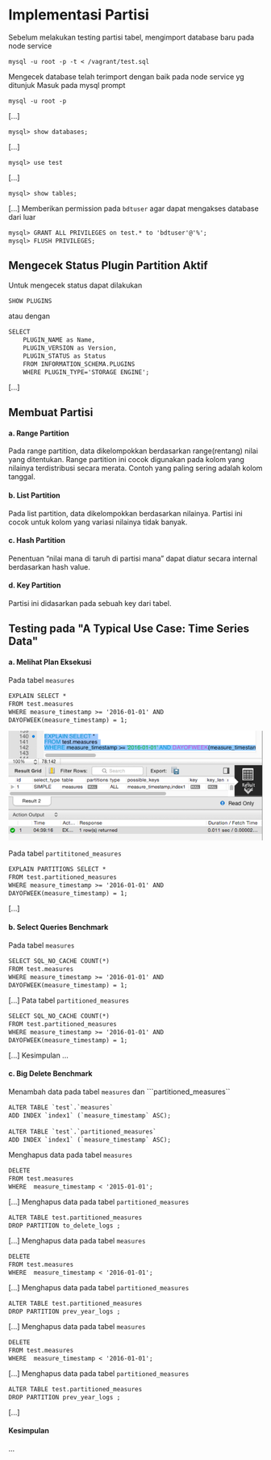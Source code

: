 # Implementasi Partisi

Sebelum melakukan testing partisi tabel, mengimport database baru pada node service
```
mysql -u root -p -t < /vagrant/test.sql
```
Mengecek database telah terimport dengan baik pada node service yg ditunjuk
Masuk pada mysql prompt
```
mysql -u root -p
```
[...]
```
mysql> show databases;
```
[...]
```
mysql> use test
```
[...]
```
mysql> show tables;
```
[...]
Memberikan permission pada ```bdtuser``` agar dapat mengakses database dari luar
```
mysql> GRANT ALL PRIVILEGES on test.* to 'bdtuser'@'%';
mysql> FLUSH PRIVILEGES;
```

## Mengecek Status Plugin Partition Aktif

Untuk mengecek status dapat dilakukan
```
SHOW PLUGINS
```
atau dengan
```
SELECT
    PLUGIN_NAME as Name,
    PLUGIN_VERSION as Version,
    PLUGIN_STATUS as Status
    FROM INFORMATION_SCHEMA.PLUGINS
    WHERE PLUGIN_TYPE='STORAGE ENGINE';
```
[...]

## Membuat Partisi
#### a. Range Partition
Pada range partition, data dikelompokkan berdasarkan range(rentang) nilai yang ditentukan. Range partition ini cocok digunakan pada kolom yang nilainya terdistribusi secara merata. Contoh yang paling sering adalah kolom tanggal.

#### b. List Partition
Pada list partition, data dikelompokkan berdasarkan nilainya. Partisi ini cocok untuk kolom yang variasi nilainya tidak banyak.

#### c. Hash Partition
Penentuan “nilai mana di taruh di partisi mana” dapat diatur secara internal berdasarkan hash value.

#### d. Key Partition
Partisi ini didasarkan pada sebuah key dari tabel.

## Testing pada "A Typical Use Case: Time Series Data"
#### a. Melihat Plan Eksekusi
Pada tabel ```measures```
```
EXPLAIN SELECT *
FROM test.measures
WHERE measure_timestamp >= '2016-01-01' AND DAYOFWEEK(measure_timestamp) = 1;
```
![01](screenshot/01.png)

Pada tabel ```partititoned_measures```
```
EXPLAIN PARTITIONS SELECT *
FROM test.partitioned_measures
WHERE measure_timestamp >= '2016-01-01' AND DAYOFWEEK(measure_timestamp) = 1;
```
[...]
#### b. Select Queries Benchmark
Pada tabel ```measures```
```
SELECT SQL_NO_CACHE COUNT(*)
FROM test.measures
WHERE measure_timestamp >= '2016-01-01' AND DAYOFWEEK(measure_timestamp) = 1;
```
[...]
Pata tabel ```partitioned_measures```
```
SELECT SQL_NO_CACHE COUNT(*)
FROM test.partitioned_measures
WHERE measure_timestamp >= '2016-01-01' AND DAYOFWEEK(measure_timestamp) = 1;
```
[...]
Kesimpulan ...
#### c. Big Delete Benchmark
Menambah data pada tabel ```measures``` dan ```partitioned_measures``
```
ALTER TABLE `test`.`measures` 
ADD INDEX `index1` (`measure_timestamp` ASC);

ALTER TABLE `test`.`partitioned_measures` 
ADD INDEX `index1` (`measure_timestamp` ASC);
```
Menghapus data pada tabel ```measures```
```
DELETE
FROM test.measures
WHERE  measure_timestamp < '2015-01-01';
```
[...]
Menghapus data pada tabel ```partitioned_measures```
```
ALTER TABLE test.partitioned_measures 
DROP PARTITION to_delete_logs ;
```
[...]
Menghapus data pada tabel ```measures```
```
DELETE
FROM test.measures
WHERE  measure_timestamp < '2016-01-01';
```
[...]
Menghapus data pada tabel ```partitioned_measures```
```
ALTER TABLE test.partitioned_measures
DROP PARTITION prev_year_logs ;
```
[...]
Menghapus data pada tabel ```measures```
```
DELETE
FROM test.measures
WHERE  measure_timestamp < '2016-01-01';
```
[...]
Menghapus data pada tabel ```partitioned_measures```
```
ALTER TABLE test.partitioned_measures
DROP PARTITION prev_year_logs ;
```
[...]
#### Kesimpulan
...
